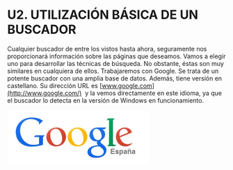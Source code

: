 
# U2. UTILIZACIÓN BÁSICA DE UN BUSCADOR

Cualquier buscador de entre los vistos hasta ahora, seguramente nos proporcionará información sobre las páginas que deseamos. Vamos a elegir uno para desarrollar las técnicas de búsqueda. No obstante, éstas son muy similares en cualquiera de ellos. Trabajaremos con Google. Se trata de un potente buscador con una amplia base de datos. Además, tiene versión en castellano. Su dirección URL es [www.google.com](http://www.google.com/)  y la vemos directamente en este idioma, ya que el buscador lo detecta en la versión de Windows en funcionamiento.


![4.6. Google. Captura de pantalla.](img/google1.jpg)

 

